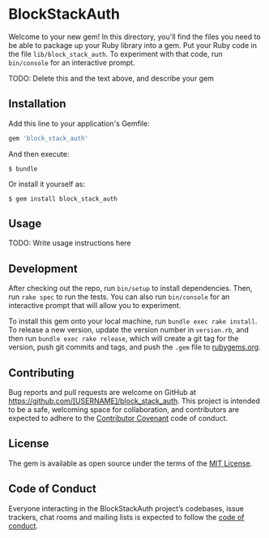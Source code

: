 # BlockStackAuth

Welcome to your new gem! In this directory, you'll find the files you need to be able to package up your Ruby library into a gem. Put your Ruby code in the file `lib/block_stack_auth`. To experiment with that code, run `bin/console` for an interactive prompt.

TODO: Delete this and the text above, and describe your gem

## Installation

Add this line to your application's Gemfile:

```ruby
gem 'block_stack_auth'
```

And then execute:

    $ bundle

Or install it yourself as:

    $ gem install block_stack_auth

## Usage

TODO: Write usage instructions here

## Development

After checking out the repo, run `bin/setup` to install dependencies. Then, run `rake spec` to run the tests. You can also run `bin/console` for an interactive prompt that will allow you to experiment.

To install this gem onto your local machine, run `bundle exec rake install`. To release a new version, update the version number in `version.rb`, and then run `bundle exec rake release`, which will create a git tag for the version, push git commits and tags, and push the `.gem` file to [rubygems.org](https://rubygems.org).

## Contributing

Bug reports and pull requests are welcome on GitHub at https://github.com/[USERNAME]/block_stack_auth. This project is intended to be a safe, welcoming space for collaboration, and contributors are expected to adhere to the [Contributor Covenant](http://contributor-covenant.org) code of conduct.

## License

The gem is available as open source under the terms of the [MIT License](https://opensource.org/licenses/MIT).

## Code of Conduct

Everyone interacting in the BlockStackAuth project’s codebases, issue trackers, chat rooms and mailing lists is expected to follow the [code of conduct](https://github.com/[USERNAME]/block_stack_auth/blob/master/CODE_OF_CONDUCT.md).
